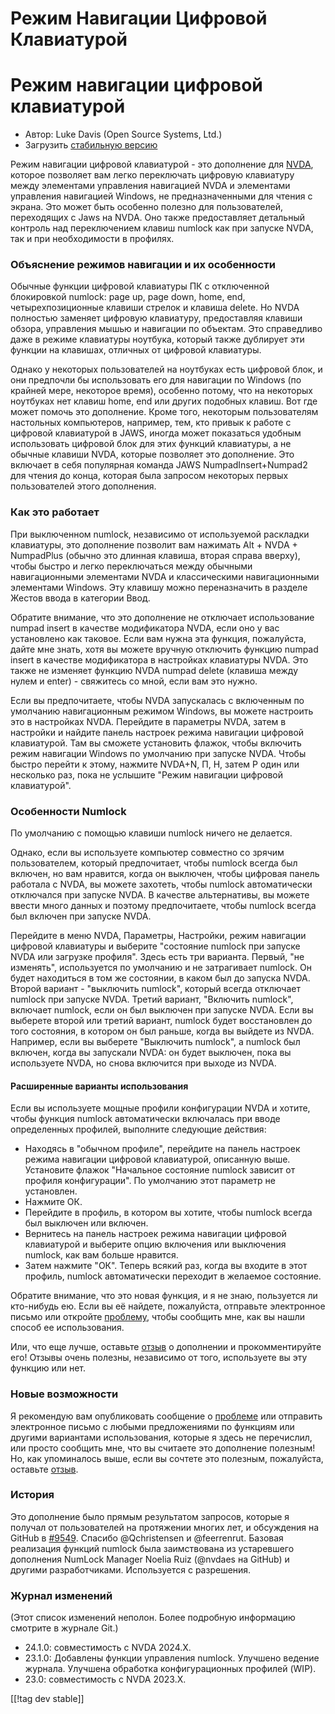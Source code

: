 # Режим Навигации Цифровой Клавиатурой #

# Режим навигации цифровой клавиатурой

* Автор: Luke Davis (Open Source Systems, Ltd.)
* Загрузить [стабильную версию][1]

Режим навигации цифровой клавиатурой - это дополнение для [NVDA][2], которое
позволяет вам легко переключать цифровую клавиатуру между элементами
управления навигацией NVDA и элементами управления навигацией Windows, не
предназначенными для чтения с экрана. Это может быть особенно полезно для
пользователей, переходящих с Jaws на NVDA. Оно также предоставляет детальный
контроль над переключением клавиш numlock как при запуске NVDA, так и при
необходимости в профилях.

### Объяснение режимов навигации и их особенности

Обычные функции цифровой клавиатуры ПК с отключенной блокировкой numlock:
page up, page down, home, end, четырехпозиционные клавиши стрелок и клавиша
delete.  Но NVDA полностью заменяет цифровую клавиатуру, предоставляя
клавиши обзора, управления мышью и навигации по объектам. Это справедливо
даже в режиме клавиатуры ноутбука, который также дублирует эти функции на
клавишах, отличных от цифровой клавиатуры.

Однако у некоторых пользователей на ноутбуках есть цифровой блок, и они
предпочли бы использовать его для навигации по Windows (по крайней мере,
некоторое время), особенно потому, что на некоторых ноутбуках нет клавиш
home, end или других подобных клавиш.  Вот где может помочь это дополнение.
Кроме того, некоторым пользователям настольных компьютеров, например, тем,
кто привык к работе с цифровой клавиатурой в JAWS, иногда может показаться
удобным использовать цифровой блок для этих функций клавиатуры, а не обычные
клавиши NVDA, которые позволяет это дополнение.  Это включает в себя
популярная команда JAWS NumpadInsert+Numpad2 для чтения до конца, которая
была запросом некоторых первых пользователей этого дополнения.

### Как это работает

При выключенном numlock, независимо от используемой раскладки клавиатуры,
это дополнение позволит вам нажимать Alt + NVDA + NumpadPlus (обычно это
длинная клавиша, вторая справа вверху), чтобы быстро и легко переключаться
между обычными навигационными элементами NVDA и классическими навигационными
элементами Windows. Эту клавишу можно переназначить в разделе Жестов ввода в
категории Ввод.

Обратите внимание, что это дополнение не отключает использование numpad
insert в качестве модификатора NVDA, если оно у вас установлено как
таковое. Если вам нужна эта функция, пожалуйста, дайте мне знать, хотя вы
можете вручную отключить функцию numpad insert в качестве модификатора в
настройках клавиатуры NVDA. Это также не изменяет функцию NVDA numpad delete
(клавиша между нулем и enter) - свяжитесь со мной, если вам это нужно.

Если вы предпочитаете, чтобы NVDA запускалась с включенным по умолчанию
навигационным режимом Windows, вы можете настроить это в настройках NVDA.
Перейдите в параметры NVDA, затем в настройки и найдите панель настроек
режима навигации цифровой клавиатурой.  Там вы сможете установить флажок,
чтобы включить режим навигации Windows по умолчанию при запуске NVDA.  Чтобы
быстро перейти к этому, нажмите NVDA+N, П, Н, затем Р один или несколько
раз, пока не услышите "Режим навигации цифровой клавиатурой".

### Особенности Numlock

По умолчанию с помощью клавиши numlock ничего не делается.

Однако, если вы используете компьютер совместно со зрячим пользователем,
который предпочитает, чтобы numlock всегда был включен, но вам нравится,
когда он выключен, чтобы цифровая панель работала с NVDA, вы можете
захотеть, чтобы numlock автоматически отключался при запуске NVDA.  В
качестве альтернативы, вы можете ввести много данных и поэтому
предпочитаете, чтобы numlock всегда был включен при запуске NVDA.

 Перейдите в меню NVDA, Параметры, Настройки, режим навигации цифровой клавиатуры и выберите "состояние numlock при запуске NVDA или загрузке профиля". Здесь есть три варианта. Первый, "не изменять", используется по умолчанию и не затрагивает numlock. Он будет находиться в том же состоянии, в каком был до запуска NVDA.
Второй вариант - "выключить numlock", который всегда отключает numlock при запуске NVDA. Третий вариант, "Включить numlock", включает numlock, если он был выключен при запуске NVDA.
Если вы выберете второй или третий вариант, numlock будет восстановлен до того состояния, в котором он был раньше, когда вы выйдете из NVDA. Например, если вы выберете "Выключить numlock", а numlock был включен, когда вы запускали NVDA: он будет выключен, пока вы используете NVDA, но снова включится при выходе из NVDA.

#### Расширенные варианты использования

Если вы используете мощные профили конфигурации NVDA и хотите, чтобы функция
numlock автоматически включалась при вводе определенных профилей, выполните
следующие действия:

* Находясь в "обычном профиле", перейдите на панель настроек режима
  навигации цифровой клавиатурой, описанную выше. Установите флажок
  "Начальное состояние numlock зависит от профиля конфигурации". По
  умолчанию этот параметр не установлен.
* Нажмите ОК.
* Перейдите в профиль, в котором вы хотите, чтобы numlock всегда был
  выключен или включен.
* Вернитесь на панель настроек режима навигации цифровой клавиатурой и
  выберите опцию включения или выключения numlock, как вам больше нравится.
* Затем нажмите "ОК". Теперь всякий раз, когда вы входите в этот профиль,
  numlock автоматически переходит в желаемое состояние.

Обратите внимание, что это новая функция, и я не знаю, пользуется ли
кто-нибудь ею. Если вы её найдете, пожалуйста, отправьте электронное письмо
или откройте [проблему][3], чтобы сообщить мне, как вы нашли способ ее
использования.

Или, что еще лучше, оставьте [отзыв][4] о дополнении и прокомментируйте его!
Отзывы очень полезны, независимо от того, используете вы эту функцию или
нет.

### Новые возможности

Я рекомендую вам опубликовать сообщение о [проблеме][3] или отправить
электронное письмо с любыми предложениями по функциям или другими вариантами
использования, которые я здесь не перечислил, или просто сообщить мне, что
вы считаете это дополнение полезным! Но, как упоминалось выше, если вы
сочтете это полезным, пожалуйста, оставьте [отзыв][4].

### История

Это дополнение было прямым результатом запросов, которые я получал от
пользователей на протяжении многих лет, и обсуждения на GitHub в
[#9549](https://github.com/nvaccess/nvda/issues/9549). Спасибо @Qchristensen
и @feerrenrut.  Базовая реализация функций numlock была заимствована из
устаревшего дополнения NumLock Manager Noelia Ruiz (@nvdaes на GitHub) и
другими разработчиками. Используется с разрешения.

### Журнал изменений

(Этот список изменений неполон. Более подробную информацию смотрите в
журнале Git.)

* 24.1.0: совместимость с NVDA 2024.X.
* 23.1.0: Добавлены функции управления numlock. Улучшено ведение
  журнала. Улучшена обработка конфигурационных профилей (WIP).
* 23.0: совместимость с NVDA 2023.X.

[[!tag dev stable]]

[1]: https://www.nvaccess.org/addonStore/legacy?file=numpadNavMode

[2]: https://nvaccess.org/

[3]: https://github.com/opensourcesys/numpadNavMode/issues/new

[4]: https://github.com/nvaccess/addon-datastore/discussions/2630
